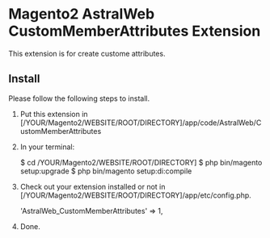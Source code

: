 # Magento2 AstralWeb CustomMemberAttributes Extension

This extension is for create custome attributes.

## Install
Please follow the following steps to install.

1. Put this extension in [/YOUR/Magento2/WEBSITE/ROOT/DIRECTORY]/app/code/AstralWeb/CustomMemberAttributes

2. In your terminal:

    $ cd /YOUR/Magento2/WEBSITE/ROOT/DIRECTORY]
    $ php bin/magento setup:upgrade
    $ php bin/magento setup:di:compile
    
3. Check out your extension installed or not in [/YOUR/Magento2/WEBSITE/ROOT/DIRECTORY]/app/etc/config.php.

    'AstralWeb_CustomMemberAttributes' => 1,

4. Done.
